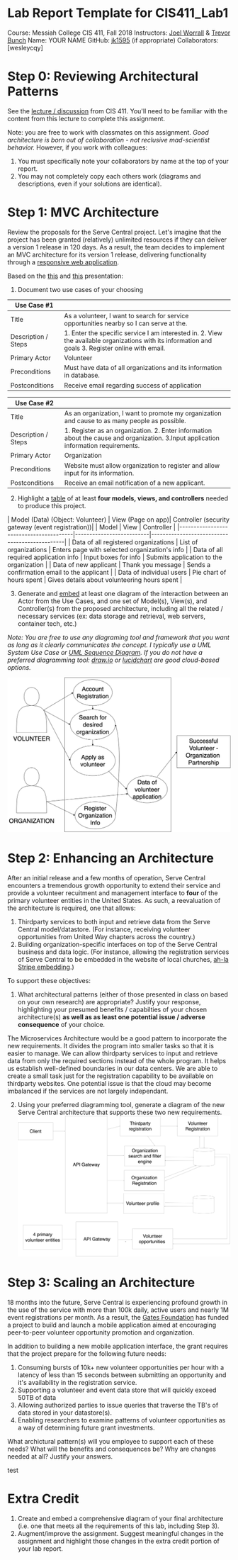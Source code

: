 # Lab Report Template for CIS411_Lab1

Course: Messiah College CIS 411, Fall 2018
Instructors: [Joel Worrall](https://github.com/tangollama) & [Trevor Bunch](https://github.com/trevordbunch)
Name: YOUR NAME
GitHub: [jk1595](https://github.com/jk1595)
(if appropriate) Collaborators: [wesleycqy]

# Step 0: Reviewing Architectural Patterns

See the [lecture / discussion](https://docs.google.com/presentation/d/1nUcy63FWPFYO3OJmERJpMjEtdaFtaIBbuUkpmNRVRas/edit#slide=id.g45345bd5ea_0_136) from CIS 411. You'll need to be familiar with the content from this lecture to complete this assignment.

Note: you are free to work with classmates on this assignment. _Good architecture is born out of collaboration - not reclusive mad-scientist behavior._ However, if you work with colleagues:

1. You must specifically note your collaborators by name at the top of your report.
2. You may not completely copy each others work (diagrams and descriptions, even if your solutions are identical).

# Step 1: MVC Architecture

Review the proposals for the Serve Central project. Let's imagine that the project has been granted (relatively) unlimited resources if they can deliver a version 1 release in 120 days. As a result, the team decides to implement an MVC architecture for its version 1 release, delivering functionality through a [responsive web application](https://en.wikipedia.org/wiki/Responsive_web_design).

Based on the [this](https://docs.google.com/presentation/d/1UnU0xU0wF1l8pAB8trtLpdM0yuskx66jTFJzd64nsjU/edit#slide=id.g439b9c6866_2_53) and [this](https://docs.google.com/presentation/d/1-VZfAFoBVr6ijNepKAtRA7JoAQsV2Jlbf2l1WPDMhI0/edit) presentation:

1. Document two use cases of your choosing

| Use Case #1         |                                                                                                                                                     |
| ------------------- | --------------------------------------------------------------------------------------------------------------------------------------------------- |
| Title               | As a volunteer, I want to search for service opportunities nearby so I can serve at the.                                                            |
| Description / Steps | 1. Enter the specific service I am interested in. 2. View the available organizations with its information and goals 3. Register online with email. |
| Primary Actor       | Volunteer                                                                                                                                           |
| Preconditions       | Must have data of all organizations and its information in database.                                                                                |
| Postconditions      | Receive email regarding success of application                                                                                                      |

| Use Case #2         |                                                                                                                                      |
| ------------------- | ------------------------------------------------------------------------------------------------------------------------------------ |
| Title               | As an organization, I want to promote my organization and cause to as many people as possible.                                       |
| Description / Steps | 1. Register as an organization. 2. Enter information about the cause and organization. 3.Input application information requirements. |
| Primary Actor       | Organization                                                                                                                         |
| Preconditions       | Website must allow organization to register and allow input for its information.                                                     |
| Postconditions      | Receive an email notification of a new applicant.                                                                                    |

2. Highlight a [table](https://www.tablesgenerator.com/markdown_tables) of at least **four models, views, and controllers** needed to produce this project.

| Model (Data) (Object: Volunteer) | View (Page on app)| Controller (security gateway (event registration))|
| Model | View | Controller |
|----------------------------------------|--------------------------|-----------------------------------------------|
| Data of all registered organizations | List of organizations | Enters page with selected organization's info |
| Data of all required application info | Input boxes for info | Submits application to the organization |
| Data of new applicant | Thank you message | Sends a confirmation email to the applicant |
| Data of individual users | Pie chart of hours spent | Gives details about volunteering hours spent |

3. Generate and [embed](https://github.com/adam-p/markdown-here/wiki/Markdown-Cheatsheet#images) at least one diagram of the interaction between an Actor from the Use Cases, and one set of Model(s), View(s), and Controller(s) from the proposed architecture, including all the related / necessary services (ex: data storage and retrieval, web servers, container tech, etc.)

_Note: You are free to use any diagraming tool and framework that you want as long as it clearly communicates the concept. I typically use a UML System Use Case or [UML Sequence Diagram](https://www.uml-diagrams.org/index-examples.html). If you do not have a preferred diagramming tool: [draw.io](http://draw.io) or [lucidchart](http://lucidchart.com) are good cloud-based options._

![UML_Diagram](../assets/UML_Diagram.png "UML_Diagram")

# Step 2: Enhancing an Architecture

After an initial release and a few months of operation, Serve Central encounters a tremendous growth opportunity to extend their service and provide a volunteer recuitment and management interface to **four** of the primary volunteer entities in the United States. As such, a reevaluation of the architecture is required, one that allows:

1. Thirdparty services to both input and retrieve data from the Serve Central model/datastore. (For instance, receiving volunteer opportunities from United Way chapters across the country.)
2. Building organization-specific interfaces on top of the Serve Central business and data logic. (For instance, allowing the registration services of Serve Central to be embedded in the website of local churches, [ah-la Stripe embedding](https://stripe.com/payments/elements).)

To support these objectives:

1. What architectural patterns (either of those presented in class on based on your own research) are appropriate? Justify your response, highlighting your presumed benefits / capabilties of your chosen architecture(s) **as well as as least one potential issue / adverse consequence** of your choice.

The Microservices Architecture would be a good pattern to incorporate the new requirements. It divides the program into smaller tasks so that it is easier to manage. We can allow thirdparty services to input and retrieve data from only the required sections instead of the whole program. It helps us establish well-defined boundaries in our data centers. We are able to create a small task just for the registration capability to be available on thirdparty websites. One potential issue is that the cloud may become imbalanced if the services are not largely independant.

2. Using your preferred diagramming tool, generate a diagram of the new Serve Central architecture that supports these two new requirements.
   ![Microservices](../assets/Microservices.png "Microservices")

# Step 3: Scaling an Architecture

18 months into the future, Serve Central is experiencing profound growth in the use of the service with more than 100k daily, active users and nearly 1M event registrations per month. As a result, the [Gates Foundation](https://www.gatesfoundation.org/) has funded a project to build and launch a mobile application aimed at encouraging peer-to-peer volunteer opportunity promotion and organization.

In addition to building a new mobile application interface, the grant requires that the project prepare for the following future needs:

1. Consuming bursts of 10k+ new volunteer opportunities per hour with a latency of less than 15 seconds between submitting an opportunity and it's availability in the registration service.
2. Supporting a volunteer and event data store that will quickly exceed 50TB of data
3. Allowing authorized parties to issue queries that traverse the TB's of data stored in your datastore(s).
4. Enabling researchers to examine patterns of volunteer opportunities as a way of determining future grant investments.

What archictural pattern(s) will you employee to support each of these needs? What will the benefits and consequences be? Why are changes needed at all? Justify your answers.

test

# Extra Credit

1. Create and embed a comprehensive diagram of your final architecture (i.e. one that meets all the requirements of this lab, including Step 3).
2. Augment/improve the assignment. Suggest meaningful changes in the assignment and highlight those changes in the extra credit portion of your lab report.
